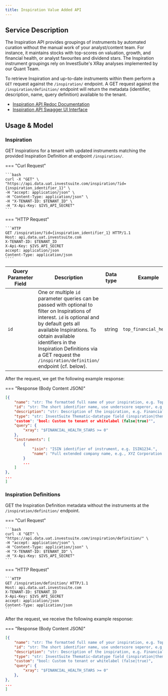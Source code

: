 ```yaml
---
title: Inspiration Value Added API
---
```


## Service Description

The Inspiration API provides groupings of instruments by automated curation without the manual work of your analyst/content team. For instance, it maintains stocks with top-scores on valuation, growth, and financial health, or analyst favourites and dividend stars. The Inspiration instrument groupings rely on InvestSuite's XRay analyses implemented by our Quant Team.

To retrieve Inspiration and up-to-date instruments within them perform a `GET` request against the  `/inspiration/` endpoint.
A GET request against the `/inspiration/definition/` endpoint will return the metadata (identifier, description, name, query definition) available to the tenant.

- [Inspiration API Redoc Documentation](https://api.data.uat.investsuite.com/redoc#tag/Inspiration)
- [Inspiration API Swagger UI Interface](https://api.data.uat.investsuite.com/docs#/Inspiration/)

## Usage & Model

### Inspiration
GET Inspirations for a tenant with updated instruments matching the provided Inspiration Definition at endpoint `/inspiration/`.

=== "Curl Request"

    ```bash
    curl -X "GET" \
    "https://api.data.uat.investsuite.com/inspiration/?id={inspiration_identifier_1}" \
    -H "accept: application/json" \
    -H "Content-Type: application/json" \
    -H "X-TENANT-ID: $TENANT_ID" \
    -H "X-Api-Key: $IVS_API_SECRET"
    ```

=== "HTTP Request"

    ```HTTP
    GET /inspiration/?id={inspiration_identifier_1} HTTP/1.1
    Host: api.data.uat.investsuite.com
    X-TENANT-ID: $TENANT_ID
    X-Api-Key: $IVS_API_SECRET
    accept: application/json
    Content-Type: application/json
    ````

Query Parameter Field | Description | Data type | Example | Required
----- | ----------- | --------- | ------- | --------
`id` | One or multiple `id` parameter queries can be passed with optional to filter on Inspirations of interest. `id` is optional and by default gets all available Inspirations. To obtain available identifiers in the Inspiration Definitions via a GET request the `/inspiration/definition/` endpoint (cf. below). | string | `top_financial_health` |  No, if not given return all Inspirations

After the request, we get the following example response:

=== "Response (Body Content JSON)"
  ```JSON
  [{
      "name": "str: The formatted full name of your inspiration, e.g. Top Financial Health",
      "id": "str: The short identifier name, use underscore seperor, e.g. top_financial_health",
      "description": "str: Description of the inspiration, e.g. Financially healthy companies.",
      "type": "str: InvestSuite Thematic-datatype field (inspiration|theme|metatheme)"".
      "custom": "bool: Custom to tenant or whitelabel (false|true)"",
      "query": {
          "xray": "$FINANCIAL_HEALTH_STARS >= 0"
      },
      "instruments": [
          {
              "isin": "ISIN identifier of instrument, e.g. ISIN1234.",
              "name": "Full extended company name, e.g., XYZ Corporation."
          }
          ...
      ]
  },
  ...
  ]
  ```

### Inspiration Definitions
GET the Inspiration Definition metadata without the instruments at the `/inspiration/definition/` endpoint.

=== "Curl Request"

    ```bash
    curl -X "GET" \
    "https://api.data.uat.investsuite.com/inspiration/definition/" \
    -H "accept: application/json" \
    -H "Content-Type: application/json" \
    -H "X-TENANT-ID: $TENANT_ID" \
    -H "X-Api-Key: $IVS_API_SECRET"
    ```

=== "HTTP Request"

    ```HTTP
    GET /inspiration/definition/ HTTP/1.1
    Host: api.data.uat.investsuite.com
    X-TENANT-ID: $TENANT_ID
    X-Api-Key: $IVS_API_SECRET
    accept: application/json
    Content-Type: application/json
    ```

After the request, we receive the following example response:

=== "Response (Body Content JSON)"
```JSON
[{
    "name": "str: The formatted full name of your inspiration, e.g. Top Financial Health",
    "id": "str: The short identifier name, use underscore seperor, e.g. top_financial_health",
    "description": "str: Description of the inspiration, e.g. Financially healthy companies.",
    "type": "str: InvestSuite Thematic-datatype field (inspiration|theme|metatheme).",
    "custom": "bool: Custom to tenant or whitelabel (false|true)",
    "query": {
        "xray": "$FINANCIAL_HEALTH_STARS >= 0"
    },
},
...
]
```

<!-- ## Inspiration Definition specification
TODO add more info on query language and potential datasource targets. -->
